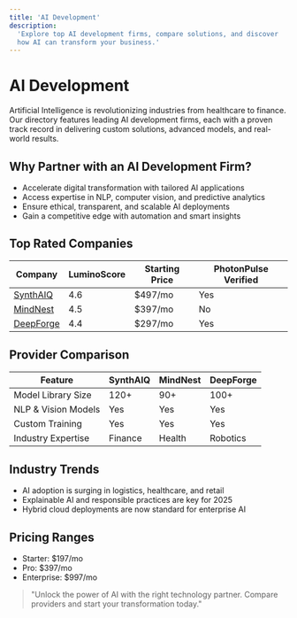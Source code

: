```yaml
---
title: 'AI Development'
description:
  'Explore top AI development firms, compare solutions, and discover
  how AI can transform your business.'
---
```


# AI Development

Artificial Intelligence is revolutionizing industries from healthcare
to finance. Our directory features leading AI development firms, each
with a proven track record in delivering custom solutions, advanced
models, and real-world results.

## Why Partner with an AI Development Firm?

- Accelerate digital transformation with tailored AI applications
- Access expertise in NLP, computer vision, and predictive analytics
- Ensure ethical, transparent, and scalable AI deployments
- Gain a competitive edge with automation and smart insights

## Top Rated Companies

| Company                                         | LuminoScore | Starting Price | PhotonPulse Verified |
| ----------------------------------------------- | ----------- | -------------- | -------------------- |
| [SynthAIQ](/services/ai-development/synthaiq)   | 4.6         | $497/mo        | Yes                  |
| [MindNest](/services/ai-development/mindnest)   | 4.5         | $397/mo        | No                   |
| [DeepForge](/services/ai-development/deepforge) | 4.4         | $297/mo        | Yes                  |

## Provider Comparison

| Feature             | SynthAIQ | MindNest | DeepForge |
| ------------------- | -------- | -------- | --------- |
| Model Library Size  | 120+     | 90+      | 100+      |
| NLP & Vision Models | Yes      | Yes      | Yes       |
| Custom Training     | Yes      | Yes      | Yes       |
| Industry Expertise  | Finance  | Health   | Robotics  |

## Industry Trends

- AI adoption is surging in logistics, healthcare, and retail
- Explainable AI and responsible practices are key for 2025
- Hybrid cloud deployments are now standard for enterprise AI

## Pricing Ranges

- Starter: $197/mo
- Pro: $397/mo
- Enterprise: $997/mo

> "Unlock the power of AI with the right technology partner. Compare
> providers and start your transformation today."
